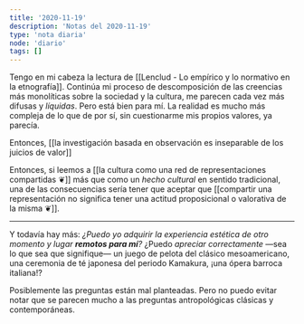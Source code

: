 ```yaml
---
title: '2020-11-19'
description: 'Notas del 2020-11-19'
type: 'nota diaria'
node: 'diario'
tags: []
---
```


Tengo en mi cabeza la lectura de [[Lenclud - Lo empírico y lo normativo en la etnografía]]. Continúa mi proceso de descomposición de las creencias más monolíticas sobre la sociedad y la cultura, me parecen cada vez más difusas y *líquidas*. Pero está bien para mí. La realidad es mucho más compleja de lo que de por sí, sin cuestionarme mis propios valores, ya parecía.

Entonces, [[la investigación basada en observación es inseparable de los juicios de valor]]

Entonces, si leemos a [[la cultura como una red de representaciones compartidas ❦]] más que como un *hecho cultural* en sentido tradicional, una de las consecuencias sería tener que aceptar que [[compartir una representación no significa tener una actitud proposicional o valorativa de la misma ❦]].

---
Y todavía hay más: *¿Puedo yo adquirir la experiencia estética de otro momento y lugar **remotos para mí**?* ¿Puedo *apreciar correctamente* —sea lo que sea que signifique— un juego de pelota del clásico mesoamericano, una ceremonia de té japonesa del periodo Kamakura, ¡una ópera barroca italiana!?

Posiblemente las preguntas están mal planteadas. Pero no puedo evitar notar que se parecen mucho a las preguntas antropológicas clásicas y contemporáneas.
